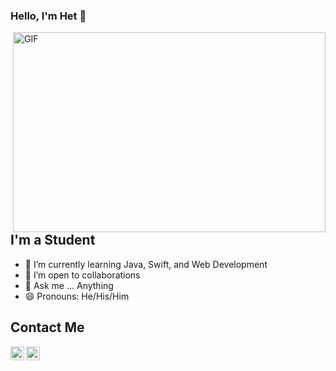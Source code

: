 <!---
het-prajapati/README is a ✨ special ✨ repository because its `README.md` (this file) appears on your GitHub profile.
--->

### Hello, I'm Het  👋

 <img align="right" alt="GIF" src="https://gist.githubusercontent.com/MedRedha/fd8e2481bde2610c96b9aafde543879c/raw/88624e8d31c4295973dcb7c900dacf0edc0a6d99/coding.gif" width="500" height="320" />


## I'm a Student
- 🌱 I’m currently learning Java, Swift, and Web Development
- 👯 I’m open to collaborations
- 💬 Ask me ... Anything
- 😄 Pronouns: He/His/Him
## Contact Me

<a href="mailto:hprajapati@albany.edu? subject=Hello!"> 

<img align="left" alt="hetprajapati | Outlook" width="22px" src="https://upload.wikimedia.org/wikipedia/commons/thumb/f/f7/Microsoft_Outlook_2013-2019_logo.svg/1200px-Microsoft_Outlook_2013-2019_logo.svg.png" />[]()

</a>

<img align="left" alt="hetprajapati | Instagram" width="22px" src="https://upload.wikimedia.org/wikipedia/commons/thumb/e/e7/Instagram_logo_2016.svg/768px-Instagram_logo_2016.svg.png" />[](https://www.instagram.com/hetprajapati90)

<br />
